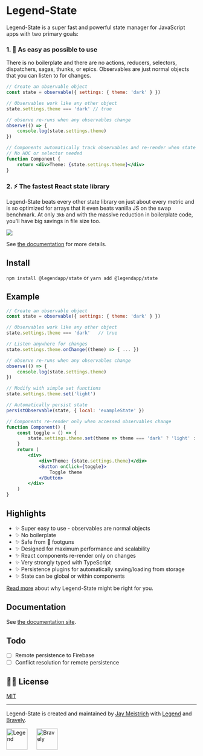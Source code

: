 # Legend-State

Legend-State is a super fast and powerful state manager for JavaScript apps with two primary goals:

### 1. <span className="text-xl">🦄</span> As easy as possible to use

There is no boilerplate and there are no actions, reducers, selectors, dispatchers, sagas, thunks, or epics. Observables are just normal objects that you can listen to for changes.

```jsx
// Create an observable object
const state = observable({ settings: { theme: 'dark' } })

// Observables work like any other object
state.settings.theme === 'dark' // true

// observe re-runs when any observables change
observe(() => {
    console.log(state.settings.theme)
})

// Components automatically track observables and re-render when state changes
// No HOC or selector needed
function Component {
    return <div>Theme: {state.settings.theme}</div>
}
```

### 2. <span className="text-xl">⚡️</span> The fastest React state library

Legend-State beats every other state library on just about every metric and is so optimized for arrays that it even beats vanilla JS on the swap benchmark. At only `3kb` and with the massive reduction in boilerplate code, you'll have big savings in file size too.

<p>
    <img src="https://www.legendapp.com/img/dev/state/times.png" />
</p>

See [the documentation](https://www.legendapp.com/dev/state) for more details.

## Install

`npm install @legendapp/state` or `yarn add @legendapp/state`

## Example

```jsx
// Create an observable object
const state = observable({ settings: { theme: 'dark' } })

// Observables work like any other object
state.settings.theme === 'dark'   // true

// Listen anywhere for changes
state.settings.theme.onChange((theme) => { ... })

// observe re-runs when any observables change
observe(() => {
    console.log(state.settings.theme)
})

// Modify with simple set functions
state.settings.theme.set('light')

// Automatically persist state
persistObservable(state, { local: 'exampleState' })

// Components re-render only when accessed observables change
function Component() {
    const toggle = () => {
        state.settings.theme.set(theme => theme === 'dark' ? 'light' : 'dark')
    }
    return (
        <div>
            <div>Theme: {state.settings.theme}</div>
            <Button onClick={toggle}>
                Toggle theme
            </Button>
        </div>
    )
}
```

## Highlights

- ✨ Super easy to use - observables are normal objects
- ✨ No boilerplate
- ✨ Safe from 🔫 footguns
- ✨ Designed for maximum performance and scalability
- ✨ React components re-render only on changes
- ✨ Very strongly typed with TypeScript
- ✨ Persistence plugins for automatically saving/loading from storage
- ✨ State can be global or within components

[Read more](https://www.legendapp.com/dev/state/why/) about why Legend-State might be right for you.

## Documentation

See [the documentation site](https://www.legendapp.com/dev/state/).

## Todo

- [ ] Remote persistence to Firebase
- [ ] Conflict resolution for remote persistence

## 👩‍⚖️ License

[MIT](LICENSE)

---

Legend-State is created and maintained by [Jay Meistrich](https://github.com/jmeistrich) with [Legend](https://www.legendapp.com) and [Bravely](https://www.bravely.io).

<p>
    <a href="https://www.legendapp.com"><img src="https://www.legendapp.com/img/LogoTextOnWhite.png" height="56" alt="Legend" /></a>
    <span>&nbsp;&nbsp;&nbsp;&nbsp;</span>
    <a href="https://www.bravely.io"><img src="https://www.legendapp.com/img/bravely-logo.png" height="56" alt="Bravely" /></a>
</p>
